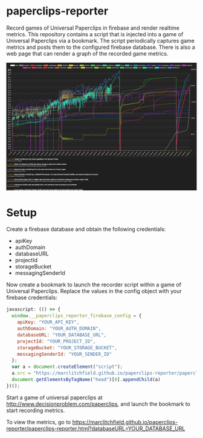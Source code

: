 # paperclips-reporter
Record games of Universal Paperclips in firebase and render realtime metrics. This repository contains a script that is injected into a game of Universal Paperclips via a bookmark. The script periodically captures game metrics and posts them to the configured firebase database. There is also a web page that can render a graph of the recorded game metrics.

[![Screenshot](/img/screenshot.png)](https://raw.githubusercontent.com/marclitchfield/paperclips-reporter/master/img/screenshot.png)

# Setup
Create a firebase database and obtain the following credentials:

* apiKey
* authDomain
* databaseURL
* projectId
* storageBucket
* messagingSenderId

Now create a bookmark to launch the recorder script within a game of Universal Paperclips. Replace the values in the config object with your firebase credentials:

```javascript
javascript: (() => {
  window.__paperclips_reporter_firebase_config = {
    apiKey: "YOUR_API_KEY",
    authDomain: "YOUR_AUTH_DOMAIN",
    databaseURL: "YOUR_DATABASE_URL",
    projectId: "YOUR_PROJECT_ID",
    storageBucket: "YOUR_STORAGE_BUCKET",
    messagingSenderId: "YOUR_SENDER_ID"
  };
  var a = document.createElement("script"); 
  a.src = "https://marclitchfield.github.io/paperclips-reporter/paperclips-reporter.js"; 
  document.getElementsByTagName("head")[0].appendChild(a) 
})();
```

Start a game of universal paperclips at http://www.decisionproblem.com/paperclips, and launch the bookmark to start recording metrics.

To view the metrics, go to https://marclitchfield.github.io/paperclips-reporter/paperclips-reporter.html?databaseURL=YOUR_DATABASE_URL
